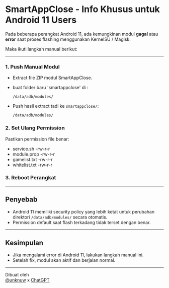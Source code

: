 # SmartAppClose - Info Khusus untuk Android 11 Users

Pada beberapa perangkat Android 11, ada kemungkinan modul **gagal** atau **error** saat proses flashing menggunakan KernelSU / Magisk.

Maka ikuti langkah manual berikut:

---

### 1. Push Manual Modul
- Extract file ZIP modul SmartAppClose.
- buat folder baru 'smartappclose' di :
  ```
  /data/adb/modules/
  ```
  
 
- Push hasil extract tadi ke `smartappclose/`:
  ```
  /data/adb/modules/
  ```
  

### 2. Set Ulang Permission
Pastikan permission file benar:
- service.sh -rw-r-r
- module.prop -rw-r-r
- gamelist.txt -rw-r-r
- whitelist.txt -rw-r-r

### 3. Reboot Perangkat

---

## Penyebab
- Android 11 memiliki security policy yang lebih ketat untuk perubahan direktori `/data/adb/modules/` secara otomatis.
- Permission default saat flash terkadang tidak terset dengan benar.

---

## Kesimpulan
- Jika mengalami error di Android 11, lakukan langkah manual ini.
- Setelah fix, modul akan aktif dan berjalan normal.

---

Dibuat oleh  
[@unknuw](https://t.me/unknuw) x [ChatGPT](https://chat.openai.com)
